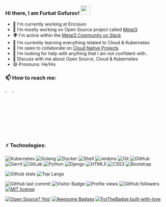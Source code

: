 ### Hi there, I am Furkat Gofurov! <img src="https://raw.githubusercontent.com/aemmadi/aemmadi/master/wave.gif" width="30px">

- 🏢 I'm currently working at Ericsson
- 🔭 I’m mostly working on Open Source project called [Metal3](http://metal3.io/)
- 🌍 I'm active within the [Metal3 Community on Slack](https://kubernetes.slack.com/messages/CHD49TLE7)
- 🌱 I’m currently learning everything related to Cloud & Kubernetes
- 👯 I’m open to collaborate on [Cloud Native Projects](https://github.com/metal3-io)
- 🤔 I’m looking for help with anything that I am not confident with..
- 💬 Discuss with me about Open Source, Cloud & Kubernetes 
- 😄 Pronouns: He/His

### 📫 How to reach me:

[<img src="https://img.icons8.com/color/48/000000/linkedin.png" width="3.5%"/>](https://www.linkedin.com/in/furkatgofurov/)
<a href="mailto:furkat.gofurov@est.tech"> <img src="https://img.icons8.com/fluent/48/000000/gmail.png" width="3.5%"/> </a>

### ⚡ Technologies:

![Kubernetes](https://img.shields.io/badge/-Kubernetes-black?style=flat-square&logo=Kubernetes)
![Golang](https://img.shields.io/badge/-Go-blue?style=flat-square&logo=go)
![Docker](https://img.shields.io/badge/-Docker-black?style=flat-square&logo=docker)
![Shell](https://img.shields.io/badge/-Shell-311C87?style=flat-square&logo=shellscript)
![Jenkins](https://img.shields.io/badge/-Jenkins-cfcecc?style=flat-square&logo=Jenkins)
![Git](https://img.shields.io/badge/-Git-black?style=flat-square&logo=git)
![GitHub](https://img.shields.io/badge/-GitHub-181717?style=flat-square&logo=github)
![Gerrit](https://img.shields.io/badge/-Gerrit-black?style=flat-square&logo=gerrit)
![GitLab](https://img.shields.io/badge/-GitLab-FCA121?style=flat-square&logo=gitlab)
![Python](https://img.shields.io/badge/-Python-black?style=flat-square&logo=Python)
![Django](https://img.shields.io/badge/-Django-darkgreen?style=flat-square&logo=Django)
![HTML5](https://img.shields.io/badge/-HTML5-E34F26?style=flat-square&logo=html5&logoColor=white)
![CSS3](https://img.shields.io/badge/-CSS3-1572B6?style=flat-square&logo=css3)
![Bootstrap](https://img.shields.io/badge/-Bootstrap-563D7C?style=flat-square&logo=bootstrap)

![Github stats](https://github-readme-stats.vercel.app/api?username=furkatgofurov7&show_icons=true&count_private=true&include_all_commits=true&theme=radical)
![Top Langs](https://github-readme-stats.vercel.app/api/top-langs/?username=furkatgofurov7&layout=compact&theme=radical)

![GitHub last commit](https://img.shields.io/github/last-commit/furkatgofurov7/furkatgofurov7)
![Visitor Badge](https://visitor-badge.laobi.icu/badge?page_id=furkatgofurov7.furkatgofurov7)
![Profile views](https://gpvc.arturio.dev/furkatgofurov7)
![GitHub followers](https://img.shields.io/github/followers/furkatgofurov7)
[![MIT license](https://img.shields.io/badge/License-MIT-blue.svg)](https://lbesson.mit-license.org/)

[![Open Source? Yes!](https://badgen.net/badge/Love%20Open%20Source%20%3F/Yes%21/blue?icon=github)](https://github.com/furkatgofurov7/badges/)
[![Awesome Badges](https://img.shields.io/badge/badges-awesome-green.svg)](https://github.com/furkatgofurov7/badges)
[![ForTheBadge built-with-love](http://ForTheBadge.com/images/badges/built-with-love.svg)](https://GitHub.com/furkatgofurov7/)
